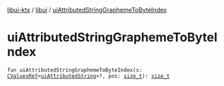[libui-ktx](../index.md) / [libui](index.md) / [uiAttributedStringGraphemeToByteIndex](./ui-attributed-string-grapheme-to-byte-index.md)

# uiAttributedStringGraphemeToByteIndex

`fun uiAttributedStringGraphemeToByteIndex(s: `[`CValuesRef`](../kotlinx.cinterop/-c-values-ref/index.md)`<`[`uiAttributedString`](ui-attributed-string.md)`>?, pos: `[`size_t`](../platform.posix/size_t.md)`): `[`size_t`](../platform.posix/size_t.md)